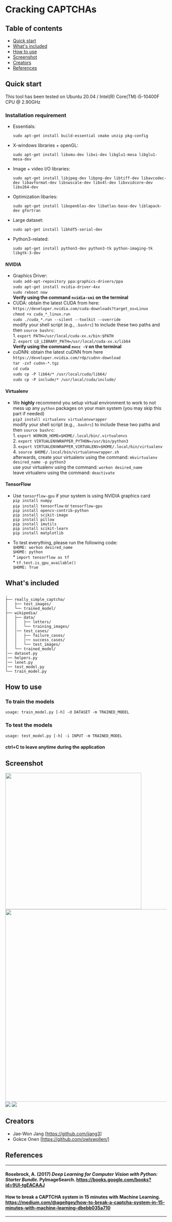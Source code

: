 # Cracking CAPTCHAs

## Table of contents

- [Quick start](#quick-start)
- [What's included](#whats-included)
- [How to use](#how-to-use)
- [Screenshot](#screenshot)
- [Creators](#creators)
- [References](#references)

## Quick start

This tool has been tested on Ubuntu 20.04 / Intel(R) Core(TM) i5-10400F CPU @ 2.90GHz 

### Installation requirement
- Essentials:

    ```sudo apt-get install build-essential cmake unzip pkg-config```
- X-windows libraries + openGL:

    ```sudo apt-get install libxmu-dev libxi-dev libglu1-mesa libglu1-mesa-dev```
- Image + video I/O libraries:

    ```sudo apt-get install libjpeg-dev libpng-dev libtiff-dev libavcodec-dev libavformat-dev libswscale-dev libv4l-dev libxvidcore-dev libx264-dev```
- Optimization libaries:

    ```sudo apt-get install libopenblas-dev libatlas-base-dev liblapack-dev gfortran```
- Large dataset:

    ```sudo apt-get install libhdf5-serial-dev```
- Python3-related:

    ```sudo apt-get install python3-dev python3-tk python-imaging-tk libgtk-3-dev```

#### NVIDIA

- Graphics Driver:<br>
        ```sudo add-apt-repository ppa:graphics-drivers/ppa```<br>
        ```sudo apt-get install nvidia-driver-4xx```<br>
        ```sudo reboot now```<br>
        **Verify using the command ```nvidia-smi``` on the terminal**
- CUDA:
        obtain the latest CUDA from here: ```https://developer.nvidia.com/cuda-downloads?target_os=Linux```<br>
        `chmod +x cuda_*_linux.run`<br>
        `sudo ./cuda_*.run --silent --toolkit --override`<br>
        modify your shell script (e.g., `.bashrc`) to include these two paths and then ```source bashrc```:<br>
            1. ```export PATH=/usr/local/cuda-xx.x/bin:$PATH```<br>
            2. ```export LD_LIBRARY_PATH=/usr/local/cuda-xx.x/lib64```<br>
        **Verify using the command ```nvcc -V``` on the terminal**
- cuDNN:
        obtain the latest cuDNN from here ```https://developer.nvidia.com/rdp/cudnn-download```<br>
        ```tar -zxf cudnn-*.tgz```<br>
        ```cd cuda```<br>
        ```sudo cp -P lib64/* /usr/local/cuda/lib64/```<br>
        ```sudo cp -P include/* /usr/local/cuda/include/```<br>



#### Virtualenv
- We **highly** recommend you setup virtual environment to work to not mess up any `python` packages on your main system (you may skip this part if needed)     
     ```pip3 install virtualenv virtualenvwrapper```<br>
    modify your shell script (e.g., `.bashrc`) to include these two paths and then ```source bashrc```:<br>
        1. ```export WORKON_HOME=$HOME/.local/bin/.virtualenvs ```<br>
        2. ```export VIRTUALENVWRAPPER_PYTHON=/usr/bin/python3```<br>
        3. ```export VIRTUALENVWRAPPER_VIRTUALENV=$HOME/.local/bin/virtualenv```<br>
        4. ```source $HOME/.local/bin/virtualenvwrapper.sh```<br>
    afterwards, create your virtualenv using the command: ```mkvirtualenv desired_name -p python3```<br>
    use your virtualenv using the command: ```workon desired_name```<br>
    leave virtualenv using the command: ```deactivate```<br>

#### TensorFlow
- Use ```tensorflow-gpu``` if your system is using NVIDIA graphics card <br>
    ```pip install numpy``` <br>
    ```pip install tensorflow``` or ```tensorflow-gpu```<br>
    ```pip install opencv-contrib-python```<br>
    ```pip install scikit-image```<br>
    ```pip install pillow```<br>
    ```pip install imutils```<br>
    ```pip install scikit-learn```<br>
    ```pip install matplotlib```<br>

- To test everything, please run the following code:<br>
    ```$HOME: workon desired_name```<br>
    ```$HOME: python```<br>
        * ```import tensorflow as tf```<br>
        * ```tf.test.is_gpu_available()```<br>
    ```$HOME: True```<br>

## What's included
```
.
├── really_simple_captcha/
│   ├── test_images/
│   └── trained_model/
├── wikipedia/
│   ├── data/
│   │   ├── letters/
│   │   └── training_images/
│   │── test_cases/
│   │   ├── failure_cases/
│   │   │── success_cases/
│   │   └── test_images/
│   └── trained_model/
│── dataset.py
│── helpers.py
│── lenet.py
│── test_model.py
└── train_model.py
```

## How to use

### To train the models
```usage: train_model.py [-h] -d DATASET -m TRAINED_MODEL```

### To test the models
```usage: test_model.py [-h] -i INPUT -m TRAINED_MODEL```

#### ctrl+C to leave anytime during the application

## Screenshot

<img src="images/Training.png" width="425"/> <img src="images/Trained.png" width="600"/> 
![](images/Screenshot.png)
![](images/Screenshot2.png)

## Creators
- Jae-Won Jang [https://github.com/jjang3]
- Gokce Onen [https://github.com/owlswollen/]

## References
---
#### Rosebrock, A. (2017) *Deep Learning for Computer Vision with Python: Starter Bundle*. PyImageSearch. https://books.google.com/books?id=9Ul-tgEACAAJ
#### How to break a CAPTCHA system in 15 minutes with Machine Learning. https://medium.com/@ageitgey/how-to-break-a-captcha-system-in-15-minutes-with-machine-learning-dbebb035a710
---